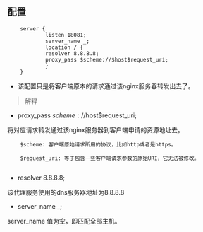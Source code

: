 ## 配置
```
    server {
            listen 18081;
            server_name _;
            location / {
            resolver 8.8.8.8;
            proxy_pass $scheme://$host$request_uri;
            }
    }
```

* 该配置只是将客户端原本的请求通过该nginx服务器转发出去了。

> 解释

* proxy_pass $scheme://$host$request_uri;

将对应请求转发通过该nginx服务器到客户端申请的资源地址去。

```
    $scheme: 客户端原始请求所用的协议，比如http或者是https。
   
    $request_uri: 等于包含一些客户端请求参数的原始URI，它无法被修改。
    
```

* resolver 8.8.8.8;

该代理服务使用的dns服务器地址为8.8.8.8

* server_name _;

server_name 值为空，即匹配全部主机。

